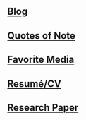 
## [Blog](/indexblog.md)

## [Quotes of Note](./quotes.md)

## [Favorite Media](./other.md)

## [Resumé/CV](https://www.linkedin.com/in/thomas-koetting-5a94b8239/)

## [Research Paper](./gametheorypaper.pdf)

